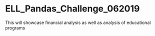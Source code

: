 # ELL_Pandas_Challenge_062019
This will showcase financial analysis as well as analysis of educational programs
